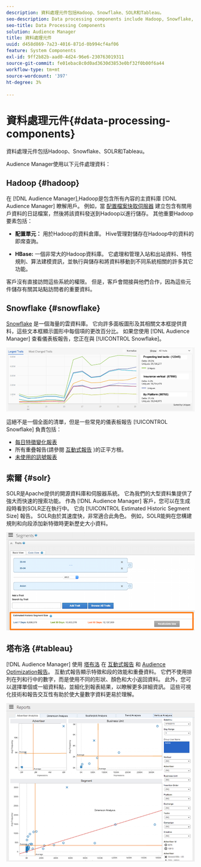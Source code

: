 ```yaml
---
description: 資料處理元件包括Hadoop、Snowflake、SOLR和Tableau。
seo-description: Data processing components include Hadoop, Snowflake, SOLR, and Tableau.
seo-title: Data Processing Components
solution: Audience Manager
title: 資料處理元件
uuid: d458d869-7a23-4016-871d-0b994cf4af06
feature: System Components
exl-id: 9ff2b82b-aad0-4d24-96e6-230763019311
source-git-commit: fe01ebac8c0d0ad3630d3853e0bf32f0b00f6a44
workflow-type: tm+mt
source-wordcount: '397'
ht-degree: 3%

---
```


# 資料處理元件{#data-processing-components}

資料處理元件包括Hadoop、Snowflake、SOLR和Tableau。

<!-- 

c_comproc.xml

 -->

Audience Manager使用以下元件處理資料：

## Hadoop {#hadoop}

在 [!DNL Audience Manager],Hadoop是包含所有內容的主資料庫 [!DNL Audience Manager] 瞭解用戶。 例如，當 [配置檔案快取伺服器](../../reference/system-components/components-data-collection.md) 建立包含有關用戶資料的日誌檔案，然後將該資料發送到Hadoop以進行儲存。 其他重要Hadoop要素包括：

* **配置單元：** 用於Hadoop的資料倉庫。 Hive管理對儲存在Hadoop中的資料的即席查詢。

* **HBase:** 一個非常大的Hadoop資料庫。 它處理和管理入站和出站資料、特性規則、算法建模資訊，並執行與儲存和將資料移動到不同系統相關的許多其它功能。

客戶沒有直接訪問這些系統的權限。 但是，客戶會間接與他們合作，因為這些元件儲存有關其站點訪問者的重要資料。

## Snowflake {#snowflake}

[Snowflake](https://www.snowflake.net/) 是一個海量的雲資料庫。 它向許多面板圖形及其相關文本框提供資料，這些文本框顯示圖形中每個項的更改百分比。 如果您使用 [!DNL Audience Manager] 查看儀表板報告，您正在與 [!UICONTROL Snowflake]。



![](assets/dashboardreport.png)

這絕不是一個全面的清單，但是一些常見的儀表板報告 [!UICONTROL Snowflake] 負責包括：

* [每日特徵變化報表](/help/using/reporting/audience-optimization-reports/daily-trait-variation-report.md)
* 所有重疊報告(請參閱 [互動式報告](/help/using/reporting/dynamic-reports/dynamic-reports.md) )的正平方根。
* [未使用的訊號報表](/help/using/reporting/dynamic-reports/unused-signals.md)

## 索爾 {#solr}

SOLR是Apache提供的開源資料庫和伺服器系統。 它為我們的大型資料集提供了強大而快速的搜索功能。 作為 [!DNL Audience Manager] 客戶，您可以在生成段時看到SOLR正在執行中。 它向 [!UICONTROL Estimated Historic Segment Size] 報告。 SOLR由於其速度快，非常適合此角色。 例如，SOLR能夠在您構建規則和向段添加新特徵時更新歷史大小資料。



![](assets/audsize.png)

## 塔布洛 {#tableau}

[!DNL Audience Manager] 使用 [塔布洛](https://www.tableausoftware.com/) 在 [互動式報告](../../reporting/dynamic-reports/dynamic-reports.md#interactive-and-overlap-reports) 和 [Audience Optimization報告](../../reporting/audience-optimization-reports/audience-optimization-reports.md)。 互動式報告顯示特徵和段的效能和重疊資料。 它們不使用排列在列和行中的數字，而是使用不同的形狀、顏色和大小返回資料。 此外，您可以選擇單個或一組資料點，並細化到報表結果，以瞭解更多詳細資訊。 這些可視化技術和報告交互性有助於使大量數字資料更易於理解。



![](assets/advertiser_analytics.png)
